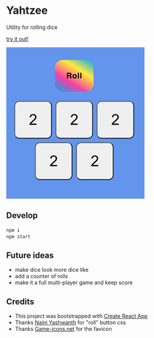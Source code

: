 # Yahtzee
Utility for rolling dice

[try it out!](https://redslug.github.io/yahtzee/)

![screenshot](screenshot.png)

## Develop

```bash
npm i
npm start
```

## Future ideas
- make dice look more dice like
- add a counter of rolls
- make it a full multi-player game and keep score

## Credits
- This project was bootstrapped with [Create React App](https://github.com/facebook/create-react-app)
- Thanks [Naini Yashwanth](https://uiverse.io/Yashwanthnaini/dry-panther-24) for "roll" button css
- Thanks [Game-icons.net](https://game-icons.net/1x1/delapouite/perspective-dice-six-faces-random.html) for the favicon

